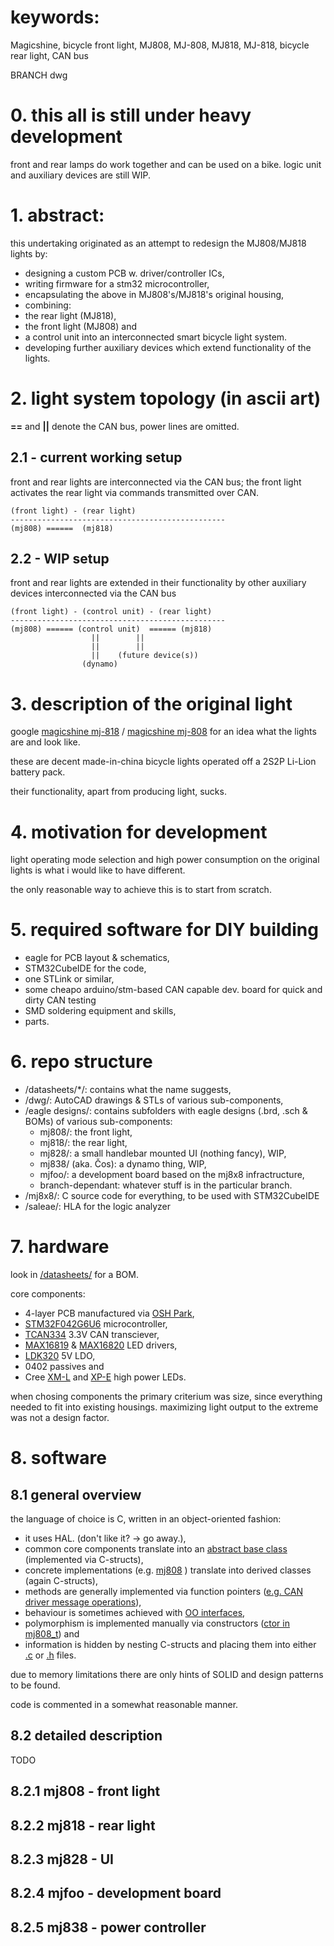 # keywords:

Magicshine, bicycle front light, MJ808, MJ-808, MJ818, MJ-818, bicycle rear light, CAN bus

BRANCH dwg

# 0. this all is still under heavy development
front and rear lamps do work together and can be used on a bike.
logic unit and auxiliary devices are still WIP.


# 1. abstract:
this undertaking originated as an attempt to redesign the MJ808/MJ818 lights by:
- designing a custom PCB w. driver/controller ICs,
- writing firmware for a stm32 microcontroller,
- encapsulating the above in MJ808's/MJ818's original housing,
- combining:
 - the rear light (MJ818), 
 - the front light (MJ808) and 
 - a control unit into an interconnected smart bicycle light system.
 - developing further auxiliary devices which extend functionality of the lights.
	
	
# 2. light system topology (in ascii art)
**==** and **||** denote the CAN bus, power lines are omitted.

## 2.1 - current working setup
front and rear lights are interconnected via the CAN bus; the front light activates the rear light via commands transmitted over CAN.

	(front light) - (rear light)
	------------------------------------------------
	(mj808) ======  (mj818)
	
## 2.2 - WIP setup
front and rear lights are extended in their functionality by other auxiliary devices interconnected via the CAN bus
	
	(front light) - (control unit) - (rear light)
	------------------------------------------------
	(mj808) ====== (control unit)  ====== (mj818)
                      ||		||
                      ||		||		
                      ||	(future device(s))
                    (dynamo)
	
	
# 3. description of the original light
google [magicshine mj-818](https://www.google.com/search?q=magicshine+mj-818) / [magicshine mj-808](https://www.google.com/search?q=magicshine+mj-808) for an idea what the lights are and look like.
	
these are decent made-in-china bicycle lights operated off a 2S2P Li-Lion battery pack.

their functionality, apart from producing light, sucks.

	
# 4. motivation for development
light operating mode selection and high power consumption on the original lights is what i would like to have different.
	
the only reasonable way to achieve this is to start from scratch.

	
# 5. required software for DIY building
- eagle for PCB layout & schematics,
- STM32CubeIDE for the code,
- one STLink or similar,
- some cheapo arduino/stm-based CAN capable dev. board for quick and dirty CAN testing
- SMD soldering equipment and skills,
- parts.
	
	
# 6. repo structure
- /datasheets/*/: contains what the name suggests,
- /dwg/: AutoCAD drawings & STLs of various sub-components,
- /eagle designs/: contains subfolders with eagle designs (.brd, .sch & BOMs) of various sub-components:
	- mj808/: the front light,
	- mj818/: the rear light,
	- mj828/: a small handlebar mounted UI (nothing fancy), WIP,
	- mj838/ (aka. Čos): a dynamo thing, WIP,
	- mjfoo/: a development board based on the mj8x8 infractructure,
	- branch-dependant: whatever stuff is in the particular branch.
- /mj8x8/: C source code for everything, to be used with STM32CubeIDE
- /saleae/: HLA for the logic analyzer
	
# 7. hardware
look in [/datasheets/](https://github.com/ejovrh/MJ808/tree/master/datasheets) for a BOM.

core components:
- 4-layer PCB manufactured via [OSH Park](https://oshpark.com/),
- [STM32F042G6U6](https://www.st.com/en/microcontrollers-microprocessors/stm32f042g6.html) microcontroller, 
- [TCAN334](https://www.ti.com/product/TCAN334) 3.3V CAN transciever,
- [MAX16819](https://www.maximintegrated.com/en/products/power/led-drivers/MAX16819.html) & [MAX16820](https://www.maximintegrated.com/en/products/power/led-drivers/MAX16820.html) LED drivers,
- [LDK320](https://www.st.com/en/power-management/ldk320.html) 5V LDO,
- 0402 passives and
- Cree [XM-L](https://www.cree.com/led-components/products/xlamp-leds-discrete/xlamp-xm-l) and [XP-E](https://www.cree.com/led-components/products/xlamp-leds-discrete/xlamp-xp-e) high power LEDs.

when chosing components the primary criterium was size, since everything needed to fit into existing housings.
maximizing light output to the extreme was not a design factor.

# 8. software
## 8.1 general overview
the language of choice is C, written in an object-oriented fashion:
- it uses HAL. (don't like it?  -> go away.),
- common core components translate into an [abstract base class](https://github.com/ejovrh/MJ808/tree/master/MJ808/MJ808/mj8x8) (implemented via C-structs), 
- concrete implementations (e.g. [mj808](https://github.com/ejovrh/MJ808/tree/master/MJ808/MJ808/mj808) ) translate into derived classes (again C-structs),
- methods are generally implemented via function pointers ([e.g. CAN driver message operations](https://github.com/ejovrh/MJ808/blob/master/MJ808/MJ808/mj8x8/mcp2515.h)),
- behaviour is sometimes achieved with [OO interfaces](https://github.com/ejovrh/MJ808/tree/master/MJ808/MJ808/led), 
- polymorphism is implemented manually via constructors ([ctor in mj808_t](https://github.com/ejovrh/MJ808/blob/master/MJ808/MJ808/mj808/mj808.c)) and
- information is hidden by nesting C-structs and placing them into either [.c](https://github.com/ejovrh/MJ808/blob/master/MJ808/MJ808/mj808/mj808.c) or [.h](https://github.com/ejovrh/MJ808/blob/master/MJ808/MJ808/mj808/mj808.h) files.

due to memory limitations there are only hints of SOLID and design patterns to be found.

code is commented in a somewhat reasonable manner.

## 8.2 detailed description
TODO

## 8.2.1 mj808 - front light


## 8.2.2 mj818 - rear light


## 8.2.3 mj828 - UI


## 8.2.4 mjfoo - development board


## 8.2.5 mj838 - power controller



